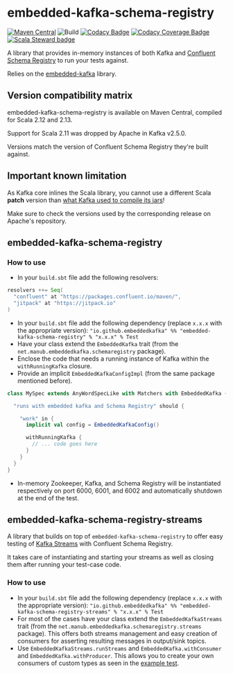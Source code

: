 # embedded-kafka-schema-registry

[![Maven Central](https://maven-badges.herokuapp.com/maven-central/io.github.embeddedkafka/embedded-kafka-schema-registry_2.13/badge.svg)](https://maven-badges.herokuapp.com/maven-central/io.github.embeddedkafka/embedded-kafka-schema-registry_2.13)
![Build](https://github.com/embeddedkafka/embedded-kafka-schema-registry/workflows/Build/badge.svg)
[![Codacy Badge](https://api.codacy.com/project/badge/Grade/ea9c18f6d1f547a599d76102cd0e709a)](https://www.codacy.com/gh/embeddedkafka/embedded-kafka-schema-registry)
[![Codacy Coverage Badge](https://api.codacy.com/project/badge/Coverage/ea9c18f6d1f547a599d76102cd0e709a)](https://www.codacy.com/gh/embeddedkafka/embedded-kafka-schema-registry)
[![Scala Steward badge](https://img.shields.io/badge/Scala_Steward-helping-blue.svg?style=flat&logo=data:image/png;base64,iVBORw0KGgoAAAANSUhEUgAAAA4AAAAQCAMAAAARSr4IAAAAVFBMVEUAAACHjojlOy5NWlrKzcYRKjGFjIbp293YycuLa3pYY2LSqql4f3pCUFTgSjNodYRmcXUsPD/NTTbjRS+2jomhgnzNc223cGvZS0HaSD0XLjbaSjElhIr+AAAAAXRSTlMAQObYZgAAAHlJREFUCNdNyosOwyAIhWHAQS1Vt7a77/3fcxxdmv0xwmckutAR1nkm4ggbyEcg/wWmlGLDAA3oL50xi6fk5ffZ3E2E3QfZDCcCN2YtbEWZt+Drc6u6rlqv7Uk0LdKqqr5rk2UCRXOk0vmQKGfc94nOJyQjouF9H/wCc9gECEYfONoAAAAASUVORK5CYII=)](https://scala-steward.org)

A library that provides in-memory instances of both Kafka and [Confluent Schema Registry](https://docs.confluent.io/current/schema-registry/docs/index.html) to run your tests against.

Relies on the [embedded-kafka](https://github.com/embeddedkafka/embedded-kafka) library.

## Version compatibility matrix

embedded-kafka-schema-registry is available on Maven Central, compiled for Scala 2.12 and 2.13.

Support for Scala 2.11 was dropped by Apache in Kafka v2.5.0.

Versions match the version of Confluent Schema Registry they're built against.

## Important known limitation

As Kafka core inlines the Scala library, you cannot use a different Scala **patch** version than [what Kafka used to compile its jars](https://github.com/apache/kafka/blob/trunk/gradle/dependencies.gradle#L30)!

Make sure to check the versions used by the corresponding release on Apache's repository.

## embedded-kafka-schema-registry

### How to use

* In your `build.sbt` file add the following resolvers:

```scala
resolvers ++= Seq(
  "confluent" at "https://packages.confluent.io/maven/",
  "jitpack" at "https://jitpack.io"
)
```

* In your `build.sbt` file add the following dependency (replace `x.x.x` with the appropriate version): `"io.github.embeddedkafka" %% "embedded-kafka-schema-registry" % "x.x.x" % Test`
* Have your class extend the `EmbeddedKafka` trait (from the `net.manub.embeddedkafka.schemaregistry` package).
* Enclose the code that needs a running instance of Kafka within the `withRunningKafka` closure.
* Provide an implicit `EmbeddedKafkaConfigImpl` (from the same package mentioned before).

```scala
class MySpec extends AnyWordSpecLike with Matchers with EmbeddedKafka {

  "runs with embedded kafka and Schema Registry" should {

    "work" in {
      implicit val config = EmbeddedKafkaConfig()

      withRunningKafka {
        // ... code goes here
      }
    }
  }
}
```

* In-memory Zookeeper, Kafka, and Schema Registry will be instantiated respectively on port 6000, 6001, and 6002 and automatically shutdown at the end of the test.

## embedded-kafka-schema-registry-streams

A library that builds on top of `embedded-kafka-schema-registry` to offer easy testing of [Kafka Streams](https://cwiki.apache.org/confluence/display/KAFKA/Kafka+Streams) with Confluent Schema Registry.

It takes care of instantiating and starting your streams as well as closing them after running your test-case code.

### How to use

* In your `build.sbt` file add the following dependency (replace `x.x.x` with the appropriate version): `"io.github.embeddedkafka" %% "embedded-kafka-schema-registry-streams" % "x.x.x" % Test`
* For most of the cases have your class extend the `EmbeddedKafkaStreams` trait (from the `net.manub.embeddedkafka.schemaregistry.streams` package). This offers both streams management and easy creation of consumers for asserting resulting messages in output/sink topics.
* Use `EmbeddedKafkaStreams.runStreams` and `EmbeddedKafka.withConsumer` and `EmbeddedKafka.withProducer`. This allows you to create your own consumers of custom types as seen in the [example test](kafka-streams/src/test/scala/net/manub/embeddedkafka/schemaregistry/streams/ExampleKafkaStreamsSpec.scala).

